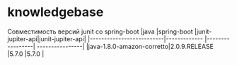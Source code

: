 # knowledgebase
Совместимость версий junit со spring-boot
|java                      |spring-boot   |junit-jupiter-api|junit-jupiter-api|
|--------------------------|------------- |-----------------| ----------------|
|java-1.8.0-amazon-corretto|2.0.9.RELEASE |5.7.0            |5.7.0            |
